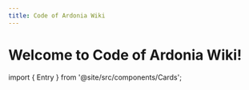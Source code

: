 ```yaml
---
title: Code of Ardonia Wiki
---
```


# Welcome to Code of Ardonia Wiki!

import { Entry } from '@site/src/components/Cards';

<section class="projects">
    <div class="projectsContainer" style={{display:'grid',gridTemplateColumns: '1fr 1fr'}}>
        <Entry link="/docs/library/neptune" name="Neptune" content="Animation Fan Work Engine"/>
        <Entry link="/docs/mod/mobs-banner" name="Mobs Banner" content="Add decorative banners for almost all mobs."/>
        <Entry link="/docs/mod/tameable" name="Tameable" content="Tame everything!"/>
        <Entry link="/docs/utility/ardoni-skin-generator" name="Ardoni Skin Generator" content="Generator for Ardoni like skin."/>
    </div>
</section>
